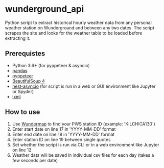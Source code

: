 # wunderground_api
Python script to extract historical hourly weather data from any personal weather station on Wunderground and between any two dates. The script scrapes the site and looks for the weather table to be loaded before extracting it.

## Prerequistes
- Python 3.6+ (for pyppeteer & asyncio)
- [pandas](https://pandas.pydata.org/)
- [pyppeteer](https://pypi.org/project/pyppeteer/)
- [BeautifulSoup 4](https://pypi.org/project/beautifulsoup4/)
- [nest-asyncio](https://pypi.org/project/nest-asyncio/) (for script is run in a web or GUI environment like Jupyter or Spyder)
- [lxml](https://pypi.org/project/lxml/)

## How to use
1. Use [Wundermap](https://www.wunderground.com/wundermap) to find your PWS station ID (example: 'KILCHICA130')
2. Enter start date on line 17 in 'YYYY-MM-DD' format
3. Enter end date on line 18 in 'YYYY-MM-DD' format
4. Enter station ID on line 19 between single quotes
5. Set whether the script is run via CLI or in a web environment like Jupyter on line 12
6. Weather data will be saved in individual csv files for each day (takes a few seconds per date)

